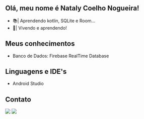 ## Olá, meu nome é Nataly Coelho Nogueira!

- 📚| Aprendendo kotlin, SQLite e Room...
- 🌱| Vivendo e aprendendo!

## Meus conhecimentos

- Banco de Dados: Firebase RealTime Database

## Linguagens e IDE's
          
- Android Studio
    
## Contato
    
<div>
  <a href = "mailto:coelho.nogueira10@gmail.com"><img src="https://img.shields.io/badge/Gmail-D14836?style=for-the-badge&logo=gmail&logoColor=white" target="_blank"></a>
  <a href="https://www.instagram.com/natalycoelhonogueira/" target="_blank"><img src="https://img.shields.io/badge/-Instagram-%23E4405F?style=for-the-badge&logo=instagram&logoColor=white" target="_blank"></a>
</div>
